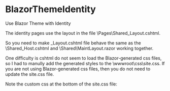 # BlazorThemeIdentity
Use Blazor Theme with Identity

The identity pages use the layout in the file \Pages\Shared_Layout.cshtml.

So you need to make _Layout.cshtml file behave the same as the \Shared_Host.cshtml and \Shared\MaintLayout.razor working together.

One difficulty is cshtml do not seem to load the Blazor-generated css files, so I had to manully add the generated styles to the \wwwroot\css\site.css. If you are not using Blazor-generated css files, then you do not need to update the site.css file.

Note the custom css at the bottom of the site.css file:
